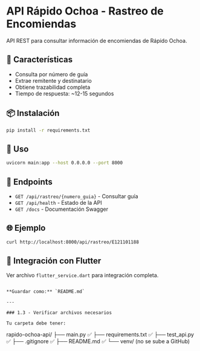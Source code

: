 # API Rápido Ochoa - Rastreo de Encomiendas

API REST para consultar información de encomiendas de Rápido Ochoa.

## 🚀 Características

- Consulta por número de guía
- Extrae remitente y destinatario
- Obtiene trazabilidad completa
- Tiempo de respuesta: ~12-15 segundos

## 📦 Instalación
```bash
pip install -r requirements.txt
```

## 🔧 Uso
```bash
uvicorn main:app --host 0.0.0.0 --port 8000
```

## 📡 Endpoints

- `GET /api/rastreo/{numero_guia}` - Consultar guía
- `GET /api/health` - Estado de la API
- `GET /docs` - Documentación Swagger

## 🌐 Ejemplo
```bash
curl http://localhost:8000/api/rastreo/E121101188
```

## 📱 Integración con Flutter

Ver archivo `flutter_service.dart` para integración completa.
```

**Guardar como:** `README.md`

---

### 1.3 - Verificar archivos necesarios

Tu carpeta debe tener:
```
rapido-ochoa-api/
├── main.py ✅
├── requirements.txt ✅
├── test_api.py ✅
├── .gitignore ✅
├── README.md ✅
└── venv/ (no se sube a GitHub)